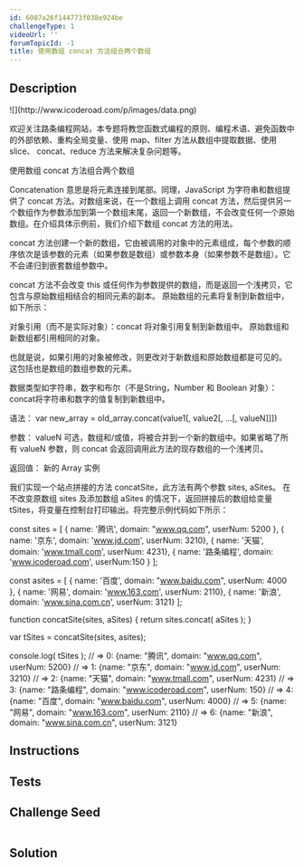 ```yaml
---
id: 6087a26f144773f038e924be
challengeType: 1
videoUrl: ''
forumTopicId: -1
title: 使用数组 concat 方法组合两个数组
---
```


## Description
<section id='description'>
![](http://www.icoderoad.com/p/images/data.png)

欢迎关注路条编程网站，本专题将教您函数式编程的原则、编程术语、避免函数中的外部依赖、重构全局变量、使用 map、filter 方法从数组中提取数据、使用 slice、 concat、reduce 方法来解决复杂问题等。

使用数组 concat 方法组合两个数组

Concatenation 意思是将元素连接到尾部。同理，JavaScript 为字符串和数组提供了 concat 方法。对数组来说，在一个数组上调用 concat 方法，然后提供另一个数组作为参数添加到第一个数组末尾，返回一个新数组，不会改变任何一个原始数组。在介绍具体示例前，我们介绍下数组 concat 方法的用法。

concat 方法创建一个新的数组，它由被调用的对象中的元素组成，每个参数的顺序依次是该参数的元素（如果参数是数组）或参数本身（如果参数不是数组）。它不会递归到嵌套数组参数中。

concat 方法不会改变 this 或任何作为参数提供的数组，而是返回一个浅拷贝，它包含与原始数组相结合的相同元素的副本。 原始数组的元素将复制到新数组中，如下所示：

对象引用（而不是实际对象）：concat 将对象引用复制到新数组中。 原始数组和新数组都引用相同的对象。 

也就是说，如果引用的对象被修改，则更改对于新数组和原始数组都是可见的。 这包括也是数组的数组参数的元素。

数据类型如字符串，数字和布尔（不是String，Number 和 Boolean 对象）：concat将字符串和数字的值复制到新数组中。

语法：
var new_array = old_array.concat(value1[, value2[, ...[, valueN]]])

参数：
valueN 可选，数组和/或值，将被合并到一个新的数组中。如果省略了所有 valueN 参数，则 concat 会返回调用此方法的现存数组的一个浅拷贝。

返回值：
新的 Array 实例

我们实现一个站点拼接的方法 concatSite，此方法有两个参数 sites, aSites。 在不改变原数组 sites 及添加数组 aSites 的情况下，返回拼接后的数组给变量 tSites，将变量在控制台打印输出。将完整示例代码如下所示：

const sites = [
  { name: '腾讯', domain: "www.qq.com", userNum: 5200 },
  { name: '京东', domain: 'www.jd.com', userNum: 3210},
  { name: '天猫', domain: 'www.tmall.com', userNum: 4231},
  { name: '路条编程', domain: 'www.icoderoad.com', userNum:150 }
];

const asites = [
  { name: '百度', domain: "www.baidu.com", userNum: 4000 },
  { name: '网易', domain: 'www.163.com', userNum: 2110},
  { name: '新浪', domain: 'www.sina.com.cn', userNum: 3121}
];

function concatSite(sites, aSites) {
  return sites.concat( aSites );
}

var tSites = concatSite(sites, asites);

console.log( tSites );
// => 0: {name: "腾讯", domain: "www.qq.com", userNum: 5200}
// => 1: {name: "京东", domain: "www.jd.com", userNum: 3210}
// => 2: {name: "天猫", domain: "www.tmall.com", userNum: 4231}
// => 3: {name: "路条编程", domain: "www.icoderoad.com", userNum: 150}
// => 4: {name: "百度", domain: "www.baidu.com", userNum: 4000}
// => 5: {name: "网易", domain: "www.163.com", userNum: 2110}
// => 6: {name: "新浪", domain: "www.sina.com.cn", userNum: 3121}


</section>

## Instructions
<section id='instructions'>

</section>

## Tests
<section id='tests'>

</section>

## Challenge Seed
<section id='challengeSeed'>

<div id='js-seed'>

```js

```

</div>



</section>

## Solution
<section id='solution'>


</section>
